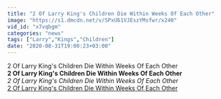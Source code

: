 ```yaml
---
title: "2 Of Larry King's Children Die Within Weeks Of Each Other"
image: "https://s1.dmcdn.net/v/SPxU61VJEszYMsfwr/x240"
vid_id: "x7vqbgm"
categories: "news"
tags: ["Larry","Kings","Children"]
date: "2020-08-31T19:00:23+03:00"
---
```

2 Of Larry King's Children Die Within Weeks Of Each Other<br><b>2 Of Larry King's Children Die Within Weeks Of Each Other</b><br> <i>2 Of Larry King's Children Die Within Weeks Of Each Other</i><br> <u>2 Of Larry King's Children Die Within Weeks Of Each Other</u>

